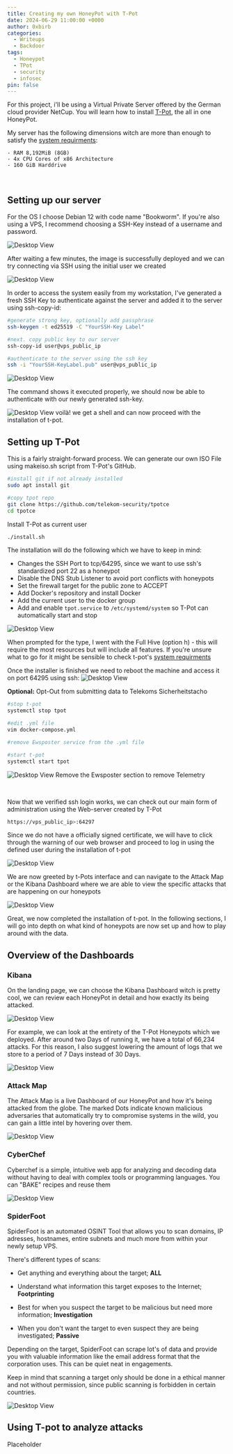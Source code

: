 ```yaml
---
title: Creating my own HoneyPot with T-Pot
date: 2024-06-29 11:00:00 +0000
author: 0xbirb
categories:
  - Writeups
  - Backdoor
tags:
  - Honeypot
  - TPot
  - security
  - infosec
pin: false
---
```



For this project, i'll be using a Virtual Private Server offered by the German cloud provider NetCup. You will learn how to install [T-Pot](https://github.com/telekom-security/tpotce), the all in one HoneyPot.

My server has the following dimensions witch are more than enough to satisfy the [system requirments](https://github.com/telekom-security/tpotce/blob/master/README.md#system-requirements):

	- RAM 8,192MiB (8GB)
	- 4x CPU Cores of x86 Architecture
	- 160 GiB Harddrive

<br>

## Setting up our server

For the OS I choose Debian 12 with code name "Bookworm". If you're also using a VPS, I recommend choosing a SSH-Key instead of a username and password.

![Desktop View](/assets/img/tpot/specs.png)

After waiting a few minutes, the image is successfully deployed and we can try connecting via SSH using the initial user we created

![Desktop View](/assets/img/tpot/specs2.png)

In order to access the system easily from my workstation, I've generated a fresh SSH Key to authenticate against the server and added it to the server using ssh-copy-id:

```bash
#generate strong key, optionally add passphrase
ssh-keygen -t ed25519 -C "YourSSH-Key Label"

#next. copy public key to our server
ssh-copy-id user@vps_public_ip

#authenticate to the server using the ssh key
ssh -i "YourSSH-KeyLabel.pub" user@vps_public_ip
```

![Desktop View](/assets/img/tpot/ssh-setup1.png)

The command shows it executed properly, we should now be able to authenticate with our newly generated ssh-key.

![Desktop View](/assets/img/tpot/ssh-setup2.png)
voilà! we get a shell and can now proceed with the installation of t-pot.


## Setting up T-Pot

This is a fairly straight-forward process. We can generate our own ISO File using makeiso.sh
script from T-Pot's GitHub.

```bash
#install git if not already installed
sudo apt install git

#copy tpot repo
git clone https://github.com/telekom-security/tpotce
cd tpotce
```

Install T-Pot as current user

```bash
./install.sh
```

The installation will do the following which we have to keep in mind:

- Changes the SSH Port to tcp/64295, since we want to use ssh's standardized port 22 as a honeypot
- Disable the DNS Stub Listener to avoid port conflicts with honeypots
- Set the firewall target for the public zone to ACCEPT
- Add Docker's repository and install Docker
- Add the current user to the docker group
- Add and enable `tpot.service` to `/etc/systemd/system` so T-Pot can automatically start and stop

![Desktop View](/assets/img/tpot/installation.png)

When prompted for the type, I went with the Full Hive (option h) - this will require the most resources but will include all features. 
If you're unsure what to go for it might be sensible to check t-pot's [system requirments](https://github.com/telekom-security/tpotce#system-requirements) 

Once the installer is finished we need to reboot the machine and access it on port 64295 using ssh:
![Desktop View](/assets/img/tpot/installation-sshconnect.png)

**Optional:** Opt-Out from submitting data to Telekoms Sicherheitstacho

```bash
#stop t-pot
systemctl stop tpot

#edit .yml file
vim docker-compose.yml

#remove Ewsposter service from the .yml file

#start t-pot 
systemctl start tpot
```

![Desktop View](/assets/img/tpot/telemtry.png)
Remove the Ewsposter section to remove Telemetry


<br>

Now that we verified ssh login works, we can check out  our main form of administration using the Web-server created by T-Pot

```bash
https://vps_public_ip>:64297
```

Since we do not have a officially signed certificate, we will have to click through the warning of our web browser and proceed to log in using the defined user during the installation of t-pot

![Desktop View](/assets/img/tpot/web1.png)

We are now greeted by t-Pots interface and can navigate to the Attack Map or the Kibana Dashboard where we are able to view the specific attacks that are happening on our honeypots

![Desktop View](/assets/img/tpot/web2.png)

Great, we now completed the installation of t-pot. In the following sections, I will go into depth on what kind of honeypots are now set up and how to play around with the data.


## Overview of the Dashboards

### Kibana

On the landing page, we can choose the Kibana Dashboard witch is pretty cool, we can review each HoneyPot in detail and how exactly its being attacked.

![Desktop View](/assets/img/tpot/kibana.png)


For example, we can look at the entirety of the T-Pot Honeypots which we deployed. After around two Days of running it, we have a total of 66,234 attacks. For this reason, I also suggest lowering the amount of logs that we store to a period of 7 Days instead of 30 Days.

![Desktop View](/assets/img/tpot/kibana2.png)

### Attack Map

The Attack Map is a live Dashboard of our HoneyPot and how it's being attacked from the globe. The marked Dots indicate known malicious adversaries that automatically try to compromise systems in the wild, you can gain a little intel by hovering over them.

![Desktop View](/assets/img/tpot/attackmap.png)
### CyberChef

Cyberchef is a simple, intuitive web app for analyzing and decoding data without having to deal with complex tools or programming languages. You can "BAKE" recipes and reuse them

![Desktop View](/assets/img/tpot/cyberchef.png)

### SpiderFoot

SpiderFoot is an automated OSINT Tool that allows you to scan domains, IP adresses, hostnames, entire subnets and much more from within your newly setup VPS.

There's different types of scans:

-  Get anything and everything about the target; **ALL**

- Understand what information this target exposes to the Internet; **Footprinting**

- Best for when you suspect the target to be malicious but need more information; **Investigation**

- When you don't want the target to even suspect they are being investigated; **Passive**

Depending on the target, SpiderFoot can scrape lot's of data and provide you with valuable information like the email address format that the corporation uses. This can be quiet neat in engagements. 

Keep in mind that scanning a target only should be done in a ethical manner and not without permission, since public scanning is forbidden in certain countries.

![Desktop View](/assets/img/tpot/spider.png)

## Using T-pot to analyze attacks

Placeholder

